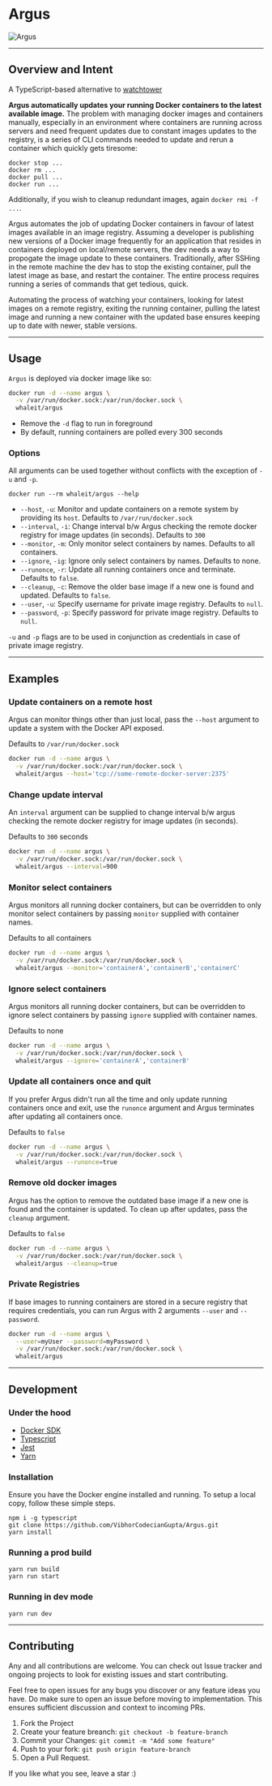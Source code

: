 # Argus

![Argus](https://socialify.git.ci/VibhorCodecianGupta/Argus/image?description=1&language=1&pattern=Circuit%20Board&stargazers=1&theme=Light)

---

## Overview and Intent

A TypeScript-based alternative to [watchtower](https://github.com/v2tec/watchtower)

**Argus automatically updates your running Docker containers to the latest available image.**
The problem with managing docker images and containers manually, especially in an environment where containers are running across servers and need frequent updates due to constant images updates to the registry, is a series of CLI commands needed to update and rerun a container which quickly gets tiresome:

```
docker stop ...
docker rm ...
docker pull ...
docker run ...
```

Additionally, if you wish to cleanup redundant images, again `docker rmi -f ...`.

Argus automates the job of updating Docker containers in favour of latest images available in an image registry. Assuming a developer is publishing new versions of a Docker image frequently for an application that resides in containers deployed on local/remote servers, the dev needs a way to propogate the image update to these containers. Traditionally, after SSHing in the remote machine the dev has to stop the existing container, pull the latest image as base, and restart the container. The entire process requires running a series of commands that get tedious, quick.

Automating the process of watching your containers, looking for latest images on a remote registry, exiting the running container, pulling the latest image and running a new container with the updated base ensures keeping up to date with newer, stable versions.

---

## Usage

`Argus` is deployed via docker image like so:

```bash
docker run -d --name argus \
  -v /var/run/docker.sock:/var/run/docker.sock \
  whaleit/argus
```

- Remove the `-d` flag to run in foreground
- By default, running containers are polled every 300 seconds

### Options

All arguments can be used together without conflicts with the exception of `-u` and `-p`.

```
docker run --rm whaleit/argus --help
```

- `--host`, `-u`: Monitor and update containers on a remote system by providing its `host`. Defaults to `/var/run/docker.sock`
- `--interval`, `-i`: Change interval b/w Argus checking the remote docker registry for image updates (in seconds). Defaults to `300`
- `--monitor`, `-m`: Only monitor select containers by names. Defaults to all containers.
- `--ignore`, `-ig`: Ignore only select containers by names. Defaults to none.
- `--runonce`, `-r`: Update all running containers once and terminate. Defaults to `false`.
- `--cleanup`, `-c`: Remove the older base image if a new one is found and updated. Defaults to `false`.
- `--user`, `-u`: Specify username for private image registry. Defaults to `null`.
- `--password`, `-p`: Specify password for private image registry. Defaults to `null`.

`-u` and `-p` flags are to be used in conjunction as credentials in case of private image registry.

---

## Examples

### Update containers on a remote host

Argus can monitor things other than just local, pass the `--host` argument to update a system with the Docker API exposed.

Defaults to `/var/run/docker.sock`

```bash
docker run -d --name argus \
  -v /var/run/docker.sock:/var/run/docker.sock \
  whaleit/argus --host='tcp://some-remote-docker-server:2375'
```

### Change update interval

An `interval` argument can be supplied to change interval b/w argus checking the remote docker registry for image updates (in seconds).

Defaults to `300` seconds

```bash
docker run -d --name argus \
  -v /var/run/docker.sock:/var/run/docker.sock \
  whaleit/argus --interval=900
```

### Monitor select containers

Argus monitors all running docker containers, but can be overridden to only monitor select containers by passing `monitor` supplied with container names.

Defaults to all containers

```bash
docker run -d --name argus \
  -v /var/run/docker.sock:/var/run/docker.sock \
  whaleit/argus --monitor='containerA','containerB','containerC'
```

### Ignore select containers

Argus monitors all running docker containers, but can be overridden to ignore select containers by passing `ignore` supplied with container names.

Defaults to none

```bash
docker run -d --name argus \
  -v /var/run/docker.sock:/var/run/docker.sock \
  whaleit/argus --ignore='containerA','containerB'
```

### Update all containers once and quit

If you prefer Argus didn't run all the time and only update running containers once and exit, use the `runonce` argument and Argus terminates after updating all containers once.

Defaults to `false`

```bash
docker run -d --name argus \
  -v /var/run/docker.sock:/var/run/docker.sock \
  whaleit/argus --runonce=true
```

### Remove old docker images

Argus has the option to remove the outdated base image if a new one is found and the container is updated. To clean up after updates, pass the `cleanup` argument.

Defaults to `false`

```bash
docker run -d --name argus \
  -v /var/run/docker.sock:/var/run/docker.sock \
  whaleit/argus --cleanup=true
```

### Private Registries

If base images to running containers are stored in a secure registry that requires credentials, you can run Argus with 2 arguments `--user` and `--password`.

```bash
docker run -d --name argus \
  --user=myUser --password=myPassword \
  -v /var/run/docker.sock:/var/run/docker.sock \
  whaleit/argus
```

---

## Development

### Under the hood

- [Docker SDK](https://github.com/apocas/dockerode)
- [Typescript](https://www.typescriptlang.org/)
- [Jest](https://jestjs.io/)
- [Yarn](https://classic.yarnpkg.com/en/docs/)

### Installation

Ensure you have the Docker engine installed and running. To setup a local copy, follow these simple steps.

```
npm i -g typescript
git clone https://github.com/VibhorCodecianGupta/Argus.git
yarn install
```

### Running a prod build

```
yarn run build
yarn run start
```

### Running in dev mode

```
yarn run dev
```

---

## Contributing

Any and all contributions are welcome. You can check out Issue tracker and ongoing projects to look for existing issues and start contributing.

Feel free to open issues for any bugs you discover or any feature ideas you have. Do make sure to open an issue before moving to implementation. This ensures sufficient discussion and context to incoming PRs.

1. Fork the Project
2. Create your feature breanch: `git checkout -b feature-branch`
3. Commit your Changes: `git commit -m "Add some feature"`
4. Push to your fork: `git push origin feature-branch`
5. Open a Pull Request.

If you like what you see, leave a star :)
